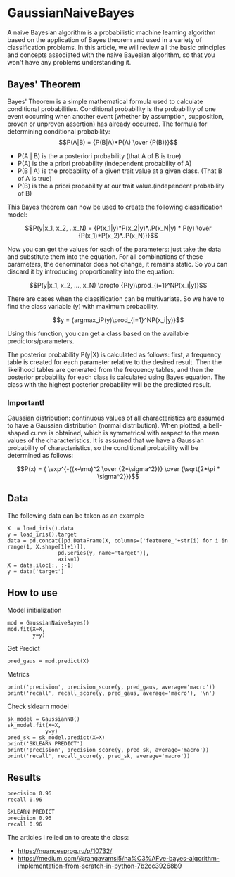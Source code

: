 # GaussianNaiveBayes
A naive Bayesian algorithm is a probabilistic machine learning algorithm based on the application of Bayes theorem and used in a variety of classification problems. In this article, we will review all the basic principles and concepts associated with the naive Bayesian algorithm, so that you won't have any problems understanding it.
## Bayes' Theorem
Bayes' Theorem is a simple mathematical formula used to calculate conditional probabilities.
Conditional probability is the probability of one event occurring when another event (whether by assumption, supposition, proven or unproven assertion) has already occurred.
The formula for determining conditional probability:
$$P(A|B) = {P(B|A)*P(A) \over {P(B)}}$$
- P(A | B) is the a posteriori probability (that A of B is true)
- P(A) is the a priori probability (independent probability of A)
- P(B | A) is the probability of a given trait value at a given class. (That B of A is true)
- P(B) is the a priori probability at our trait value.(independent probability of B)

This Bayes theorem can now be used to create the following classification model:

$$P(y|x_1, x_2, ..x_N) = {P(x_1|y)*P(x_2|y)*..P(x_N|y) * P(y) \over {P(x_1)*P(x_2)*..P(x_N)}}$$

Now you can get the values for each of the parameters: just take the data and substitute them into the equation. For all combinations of these parameters, the denominator does not change, it remains static. So you can discard it by introducing proportionality into the equation:

$$P(y|x_1, x_2, ..., x_N) \propto {P(y)\prod_{i=1}^NP(x_i|y)}$$

There are cases when the classification can be multivariate. So we have to find the class variable (y) with maximum probability.

$$y = {argmax_iP(y)\prod_{i=1}^NP(x_i|y)}$$

Using this function, you can get a class based on the available predictors/parameters.

The posterior probability P(y|X) is calculated as follows: first, a frequency table is created for each parameter relative to the desired result. Then the likelihood tables are generated from the frequency tables, and then the posterior probability for each class is calculated using Bayes equation. The class with the highest posterior probability will be the predicted result.

### Important!
Gaussian distribution: continuous values of all characteristics are assumed to have a Gaussian distribution (normal distribution). When plotted, a bell-shaped curve is obtained, which is symmetrical with respect to the mean values of the characteristics.
It is assumed that we have a Gaussian probability of characteristics, so the conditional probability will be determined as follows:

$$P(x) = { \exp^{-{(x-\mu)^2 \over {2*\sigma^2}}} \over {\sqrt{2*\pi * \sigma^2}}}$$

## Data
The following data can be taken as an example
```
X  = load_iris().data
y = load_iris().target
data = pd.concat([pd.DataFrame(X, columns=['featuere_'+str(i) for i in range(1, X.shape[1]+1)]), 
                pd.Series(y, name='target')], 
                axis=1)
X = data.iloc[:, :-1]
y = data['target']
```
## How to use
Model initialization
```
mod = GaussianNaiveBayes()
mod.fit(X=X, 
        y=y)
```
Get Predict
```
pred_gaus = mod.predict(X)
```
Metrics
```
print('precision', precision_score(y, pred_gaus, average='macro'))
print('recall', recall_score(y, pred_gaus, average='macro'), '\n')
```
Check sklearn model
```
sk_model = GaussianNB()
sk_model.fit(X=X,
            y=y)
pred_sk = sk_model.predict(X=X)
print('SKLEARN PREDICT')
print('precision', precision_score(y, pred_sk, average='macro'))
print('recall', recall_score(y, pred_sk, average='macro'))
```
## Results
```
precision 0.96
recall 0.96 

SKLEARN PREDICT
precision 0.96
recall 0.96
```

The articles I relied on to create the class:
 - https://nuancesprog.ru/p/10732/
 - https://medium.com/@rangavamsi5/na%C3%AFve-bayes-algorithm-implementation-from-scratch-in-python-7b2cc39268b9
